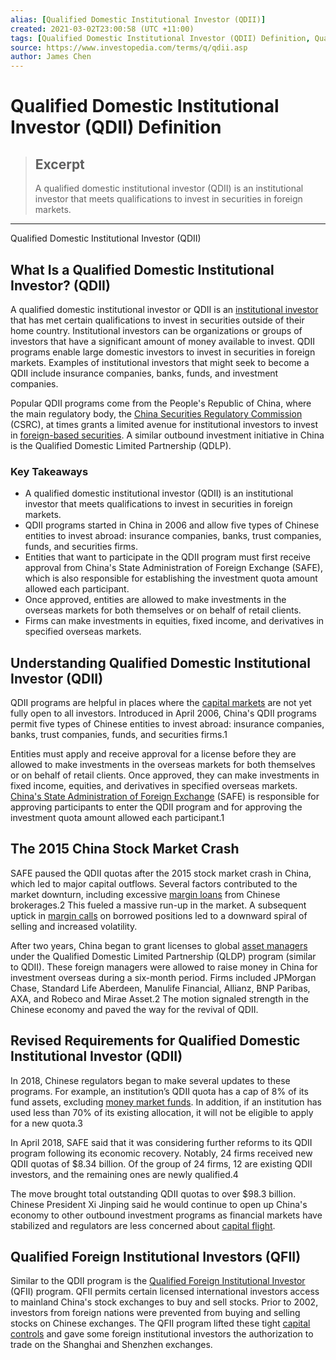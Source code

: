 ```yaml
---
alias: [Qualified Domestic Institutional Investor (QDII)]
created: 2021-03-02T23:00:58 (UTC +11:00)
tags: [Qualified Domestic Institutional Investor (QDII) Definition, Qualified Domestic Institutional Investor (QDII)]
source: https://www.investopedia.com/terms/q/qdii.asp
author: James Chen
---
```


# Qualified Domestic Institutional Investor (QDII) Definition

> ## Excerpt
> A qualified domestic institutional investor (QDII) is an institutional investor that meets qualifications to invest in securities in foreign markets.

---

Qualified Domestic Institutional Investor (QDII)
## What Is a Qualified Domestic Institutional Investor? (QDII)

A qualified domestic institutional investor or QDII is an [institutional investor](https://www.investopedia.com/terms/i/institutionalinvestor.asp) that has met certain qualifications to invest in securities outside of their home country. Institutional investors can be organizations or groups of investors that have a significant amount of money available to invest. QDII programs enable large domestic investors to invest in securities in foreign markets. Examples of institutional investors that might seek to become a QDII include insurance companies, banks, funds, and investment companies.

Popular QDII programs come from the People's Republic of China, where the main regulatory body, the [China Securities Regulatory Commission](https://www.investopedia.com/terms/c/csrc.asp) (CSRC), at times grants a limited avenue for institutional investors to invest in [foreign-based securities](https://www.investopedia.com/terms/f/foreign-investment.asp). A similar outbound investment initiative in China is the Qualified Domestic Limited Partnership (QDLP).

### Key Takeaways

-   A qualified domestic institutional investor (QDII) is an institutional investor that meets qualifications to invest in securities in foreign markets.
-   QDII programs started in China in 2006 and allow five types of Chinese entities to invest abroad: insurance companies, banks, trust companies, funds, and securities firms.
-   Entities that want to participate in the QDII program must first receive approval from China's State Administration of Foreign Exchange (SAFE), which is also responsible for establishing the investment quota amount allowed each participant.
-   Once approved, entities are allowed to make investments in the overseas markets for both themselves or on behalf of retail clients.
-   Firms can make investments in equities, fixed income, and derivatives in specified overseas markets.

## Understanding Qualified Domestic Institutional Investor (QDII)

QDII programs are helpful in places where the [capital markets](https://www.investopedia.com/terms/c/capitalmarkets.asp) are not yet fully open to all investors. Introduced in April 2006, China's QDII programs permit five types of Chinese entities to invest abroad: insurance companies, banks, trust companies, funds, and securities firms.1

Entities must apply and receive approval for a license before they are allowed to make investments in the overseas markets for both themselves or on behalf of retail clients. Once approved, they can make investments in fixed income, equities, and derivatives in specified overseas markets. [China's State Administration of Foreign Exchange](https://www.investopedia.com/terms/s/state-administration-of-foreign-exchange.asp) (SAFE) is responsible for approving participants to enter the QDII program and for approving the investment quota amount allowed each participant.1

## The 2015 China Stock Market Crash

SAFE paused the QDII quotas after the 2015 stock market crash in China, which led to major capital outflows. Several factors contributed to the market downturn, including excessive [margin loans](https://www.investopedia.com/terms/m/margin_loan_availability.asp) from Chinese brokerages.2 This fueled a massive run-up in the market. A subsequent uptick in [margin calls](https://www.investopedia.com/terms/m/margincall.asp) on borrowed positions led to a downward spiral of selling and increased volatility.

After two years, China began to grant licenses to global [asset managers](https://www.investopedia.com/terms/a/assetmanagement.asp) under the Qualified Domestic Limited Partnership (QLDP) program (similar to QDII). These foreign managers were allowed to raise money in China for investment overseas during a six-month period. Firms included JPMorgan Chase, Standard Life Aberdeen, Manulife Financial, Allianz, BNP Paribas, AXA, and Robeco and Mirae Asset.2 The motion signaled strength in the Chinese economy and paved the way for the revival of QDII.

## Revised Requirements for Qualified Domestic Institutional Investor (QDII)

In 2018, Chinese regulators began to make several updates to these programs. For example, an institution’s QDII quota has a cap of 8% of its fund assets, excluding [money market funds](https://www.investopedia.com/terms/m/money-marketfund.asp). In addition, if an institution has used less than 70% of its existing allocation, it will not be eligible to apply for a new quota.3

In April 2018, SAFE said that it was considering further reforms to its QDII program following its economic recovery. Notably, 24 firms received new QDII quotas of $8.34 billion. Of the group of 24 firms, 12 are existing QDII investors, and the remaining ones are newly qualified.4

The move brought total outstanding QDII quotas to over $98.3 billion. Chinese President Xi Jinping said he would continue to open up China's economy to other outbound investment programs as financial markets have stabilized and regulators are less concerned about [capital flight](https://www.investopedia.com/terms/c/capitalflight.asp).

## Qualified Foreign Institutional Investors (QFII)

Similar to the QDII program is the [Qualified Foreign Institutional Investor](https://www.investopedia.com/terms/q/qualified-foreign-institutional-investor-qfii.asp) (QFII) program. QFII permits certain licensed international investors access to mainland China's stock exchanges to buy and sell stocks. Prior to 2002, investors from foreign nations were prevented from buying and selling stocks on Chinese exchanges. The QFII program lifted these tight [capital controls](https://www.investopedia.com/terms/c/capital_conrol.asp) and gave some foreign institutional investors the authorization to trade on the Shanghai and Shenzhen exchanges.
